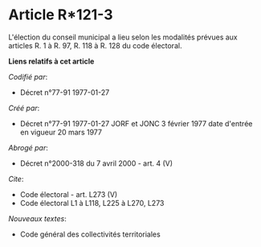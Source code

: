 # Article R*121-3

L'élection du conseil municipal a lieu selon les modalités prévues aux articles R. 1 à R. 97, R. 118 à R. 128 du code
électoral.

**Liens relatifs à cet article**

_Codifié par_:

  - Décret n°77-91 1977-01-27

_Créé par_:

  - Décret n°77-91 1977-01-27 JORF et JONC 3 février 1977 date d'entrée en vigueur 20 mars 1977

_Abrogé par_:

  - Décret n°2000-318 du 7 avril 2000 - art. 4 (V)

_Cite_:

  - Code électoral - art. L273 (V)
  - Code électoral L1 à L118, L225 à L270, L273

_Nouveaux textes_:

  - Code général des collectivités territoriales
